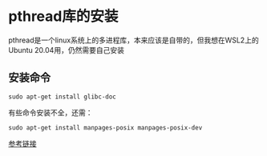 # pthread库的安装

pthread是一个linux系统上的多进程库，本来应该是自带的，但我想在WSL2上的Ubuntu 20.04用，仍然需要自己安装

## 安装命令

```
sudo apt-get install glibc-doc
```

有些命令安装不全，还需：

```
sudo apt-get install manpages-posix manpages-posix-dev
```

[参考链接][参考链接]

[参考链接]:https://blog.csdn.net/n_fly/article/details/88601197
